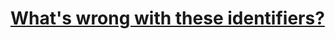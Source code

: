 # [What's wrong with these identifiers?](https://www.codewars.com/kata/whats-wrong-with-these-identifiers/)
